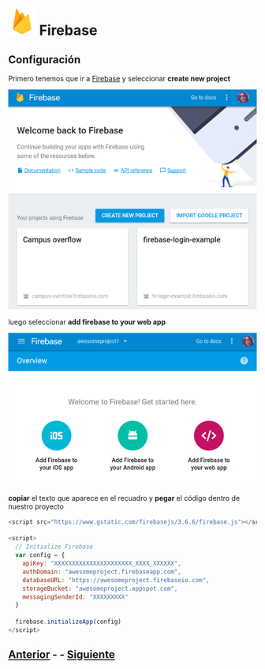 # ![Firebase logo](imgs/firebase.png) Firebase
## Configuración
Primero tenemos que ir a [Firebase](console.firebase.google.com) y seleccionar **create new project**

![new project](imgs/20170122-190051.png)

luego seleccionar **add firebase to your web app**

![add firebase](imgs/20170122-190631.png)

**copiar** el texto que aparece en el recuadro y **pegar** el código dentro de nuestro proyecto

```javascript
<script src="https://www.gstatic.com/firebasejs/3.6.6/firebase.js"></script>

<script>
  // Initialize Firebase
  var config = {
    apiKey: "XXXXXXXXXXXXXXXXXXXXXX_XXXX_XXXXXX",
    authDomain: "awesomeproject.firebaseapp.com",
    databaseURL: "https://awesomeproject.firebaseio.com",
    storageBucket: "awesomeproject.appspot.com",
    messagingSenderId: "XXXXXXXXX"
  }

  firebase.initializeApp(config)
</script>
```


## [Anterior](page0.md) - - [Siguiente](page2.md)
